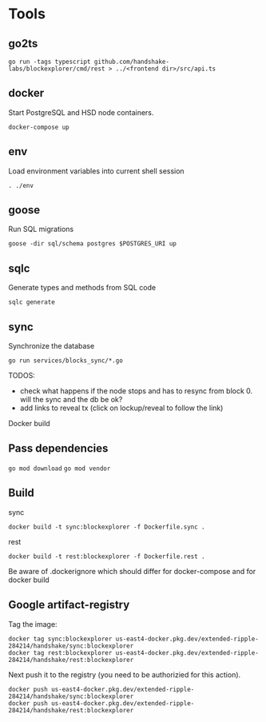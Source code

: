 # Tools

## go2ts

`go run -tags typescript github.com/handshake-labs/blockexplorer/cmd/rest > ../<frontend dir>/src/api.ts`

## docker

Start PostgreSQL and HSD node containers.

```
docker-compose up
```

## env

Load environment variables into current shell session

```
. ./env
```

## goose

Run SQL migrations

```
goose -dir sql/schema postgres $POSTGRES_URI up
```

## sqlc

Generate types and methods from SQL code

```
sqlc generate
```

## sync

Synchronize the database
```
go run services/blocks_sync/*.go
```

TODOS:
- check what happens if the node stops and has to resync from block 0. will the sync and the db be ok?
- add links to reveal tx (click on lockup/reveal to follow the link)

Docker build

## Pass dependencies

`go mod download`
`go mod vendor`

## Build

sync
```
docker build -t sync:blockexplorer -f Dockerfile.sync .
```

rest
```
docker build -t rest:blockexplorer -f Dockerfile.rest .
```

Be aware of .dockerignore which should differ for docker-compose and for docker build


## Google artifact-registry

Tag the image:
```
docker tag sync:blockexplorer us-east4-docker.pkg.dev/extended-ripple-284214/handshake/sync:blockexplorer
docker tag rest:blockexplorer us-east4-docker.pkg.dev/extended-ripple-284214/handshake/rest:blockexplorer
```

Next push it to the registry (you need to be authorizied for this action).

```
docker push us-east4-docker.pkg.dev/extended-ripple-284214/handshake/sync:blockexplorer
docker push us-east4-docker.pkg.dev/extended-ripple-284214/handshake/rest:blockexplorer
```



